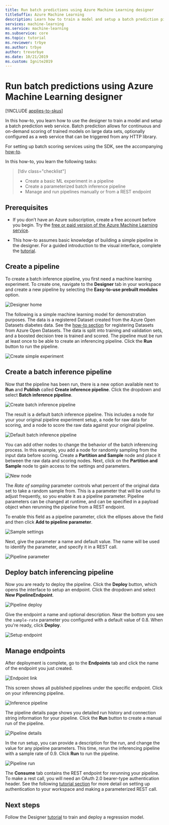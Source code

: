```yaml
---
title: Run batch predictions using Azure Machine Learning designer
titleSuffix: Azure Machine Learning
description: Learn how to train a model and setup a batch prediction pipeline using the designer. Deploy the pipeline as a parameterized web service, which can be triggered from any HTTP library.
services: machine-learning
ms.service: machine-learning
ms.subservice: core
ms.topic: tutorial
ms.reviewer: trbye
ms.author: trbye
author: trevorbye
ms.date: 10/21/2019
ms.custom: Ignite2019
---
```


# Run batch predictions using Azure Machine Learning designer
[!INCLUDE [applies-to-skus](../../../includes/aml-applies-to-basic-enterprise-sku.md)]

In this how-to, you learn how to use the designer to train a model and setup a batch prediction web service. Batch prediction allows for continuous and on-demand scoring of trained models on large data sets, optionally configured as a web service that can be triggered from any HTTP library. 

For setting up batch scoring services using the SDK, see the accompanying [how-to](how-to-run-batch-predictions.md).

In this how-to, you learn the following tasks:

> [!div class="checklist"]
> * Create a basic ML experiment in a pipeline
> * Create a parameterized batch inference pipeline
> * Manage and run pipelines manually or from a REST endpoint

## Prerequisites

* If you don’t have an Azure subscription, create a free account before you begin. Try the [free or paid version of the Azure Machine Learning service](https://aka.ms/AMLFree).

* This how-to assumes basic knowledge of building a simple pipeline in the designer. For a guided introduction to the visual interface, complete the [tutorial](ui-tutorial-automobile-price-train-score.md). 

## Create a pipeline

To create a batch inference pipeline, you first need a machine learning experiment. To create one, navigate to the **Designer** tab in your workspace and create a new pipeline by selecting the **Easy-to-use prebuilt modules** option.

![Designer home](media/how-to-run-batch-predictions-ui/ui-batch-scoring-1.png)

The following is a simple machine learning model for demonstration purposes. The data is a registered Dataset created from the Azure Open Datasets diabetes data. See the [how-to section](how-to-create-register-datasets.md#create-datasets-with-azure-open-datasets) for registering Datasets from Azure Open Datasets. The data is split into training and validation sets, and a boosted decision tree is trained and scored. The pipeline must be run at least once to be able to create an inferencing pipeline. Click the **Run** button to run the pipeline.

![Create simple experiment](media/how-to-run-batch-predictions-ui/ui-batch-scoring-2.png)

## Create a batch inference pipeline

Now that the pipeline has been run, there is a new option available next to **Run** and **Publish** called **Create inference pipeline**. Click the dropdown and select **Batch inference pipeline**.

![Create batch inference pipeline](media/how-to-run-batch-predictions-ui/ui-batch-scoring-5.png)

The result is a default batch inference pipeline. This includes a node for your your original pipeline experiment setup, a node for raw data for scoring, and a node to score the raw data against your original pipeline.

![Default batch inference pipeline](media/how-to-run-batch-predictions-ui/ui-batch-scoring-6.png)

You can add other nodes to change the behavior of the batch inferencing process. In this example, you add a node for randomly sampling from the input data before scoring. Create a **Partition and Sample** node and place it between the raw data and scoring nodes. Next, click on the **Partition and Sample** node to gain access to the settings and parameters.

![New node](media/how-to-run-batch-predictions-ui/ui-batch-scoring-7.png)

The *Rate of sampling* parameter controls what percent of the original data set to take a random sample from. This is a parameter that will be useful to adjust frequently, so you enable it as a pipeline parameter. Pipeline parameters can be changed at runtime, and can be specified in a payload object when rerunning the pipeline from a REST endpoint. 

To enable this field as a pipeline parameter, click the ellipses above the field and then click **Add to pipeline parameter**. 

![Sample settings](media/how-to-run-batch-predictions-ui/ui-batch-scoring-8.png)

Next, give the parameter a name and default value. The name will be used to identify the parameter, and specify it in a REST call.

![Pipeline parameter](media/how-to-run-batch-predictions-ui/ui-batch-scoring-9.png)

## Deploy batch inferencing pipeline

Now you are ready to deploy the pipeline. Click the **Deploy** button, which opens the interface to setup an endpoint. Click the dropdown and select **New PipelineEndpoint**.

![Pipeline deploy](media/how-to-run-batch-predictions-ui/ui-batch-scoring-10.png)

Give the endpoint a name and optional description. Near the bottom you see the `sample-rate` parameter you configured with a default value of 0.8. When you're ready, click **Deploy**.

![Setup endpoint](media/how-to-run-batch-predictions-ui/ui-batch-scoring-11.png)

## Manage endpoints 

After deployment is complete, go to the **Endpoints** tab and click the name of the endpoint you just created.

![Endpoint link](media/how-to-run-batch-predictions-ui/ui-batch-scoring-12.png)

This screen shows all published pipelines under the specific endpoint. Click on your inferencing pipeline.

![Inference pipeline](media/how-to-run-batch-predictions-ui/ui-batch-scoring-13.png)

The pipeline details page shows you detailed run history and connection string information for your pipeline. Click the **Run** button to create a manual run of the pipeline.

![Pipeline details](media/how-to-run-batch-predictions-ui/ui-batch-scoring-14.png)

In the run setup, you can provide a description for the run, and change the value for any pipeline parameters. This time, rerun the inferencing pipeline with a sample rate of 0.9. Click **Run** to run the pipeline.

![Pipeline run](media/how-to-run-batch-predictions-ui/ui-batch-scoring-15.png)

The **Consume** tab contains the REST endpoint for rerunning your pipeline. To make a rest call, you will need an OAuth 2.0 bearer-type authentication header. See the following [tutorial section](tutorial-pipeline-batch-scoring-classification.md#publish-and-run-from-a-rest-endpoint) for more detail on setting up authentication to your workspace and making a parameterized REST call.

## Next steps

Follow the Designer [tutorial](ui-tutorial-automobile-price-train-score.md) to train and deploy a regression model.